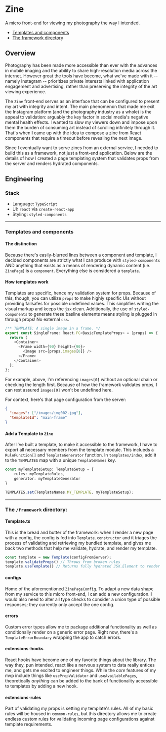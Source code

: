 # Zine
A micro front-end for viewing my photography the way I intended.

- [Templates and components](#templates-and-components)
- [The framework directory](#the-framework-directory)

## Overview

Photography has been made more accessible than ever with the advances in mobile imaging
and the ability to share high-resolution media across the internet. However great the
tools have become, what we've made with it -- namely Instagram -- prioritizes private
interests linked with application engagement and advertising, rather than preserving the integrity of
the art viewing experience. 

The `Zine` front-end serves as an interface that can be configured to present my art
with integrity and intent. The main phenomenon that made me exit the Instagram platform
(and the photography industry as a whole) is the appeal to validation: arguably the key
factor in social media's negative mental health effects. I wanted to slow my
viewers down and impose upon them the burden of consuming art instead of scrolling
infinitely through it. That's when I came up with the idea to compose a zine from React
components that require a timeout before revealing the next image.

Since I eventually want to serve zines from an external service, I needed to build this as a
framework, not just a front-end application. Below are the details of how I created a page templating
system that validates props from the server and renders hydrated components. 

## Engineering

### Stack

- Language: `TypeScript`
- UI: `react` via `create-react-app`
- Styling: `styled-components`

---

### Templates and components

#### The distinction

Because there's easily-blurred lines between a component and template, I decided components are strictly what I can produce with `styled-components` AND anything that exists as a means of rendering dynamic content (i.e. `ZinePage`) is a `component`. Everything else is considered a `template`.

#### How templates work

Templates are specific, hence my validation system for props. Because of this, though, you can utilize `props` to make highly specific UIs without providing failsafes for possible undefined values. This simplifies writing the visual markup and keeps the `jsx` clean. Additionally, the use of `styled-components` to generate these basline elements means styling is plugged in through props! No external `css`. 

```typescript jsx
/** TEMPLATE: A single image in a frame. */
export const SingleFrame: React.FC<BasicTemplateProps> = (props) => {
  return (
    <Container>
      <Frame width={90} height={90}>
        <Image src={props.images[0]} />
      </Frame>
    </Container>
  );
};
```

For example, above, I'm referencing `images[0]` without an optional chain or checking the length first. Because of how the framework validates props, I can rest assured `images[0]` won't be undefined here.

For context, here's that page configuration from the server:

```json
{
  "images": ["/images/img002.jpg"],
  "templateId": "main-frame"
}
```

#### Add a Template to `Zine`

After I've built a template, to make it accessible to the framework, I have to export all necessary members from the template module. This inclueds a `RuleFunction[]` and `TemplateGenerator` function. In `templates/index`, add it to the `TEMPLATES` map with a unique `TemplateNames` key.

```typescript
const myTemplateSetup: TemplateSetup = { 
    rules: myTemplateRules, 
    generator: myTemplateGenerator 
}

TEMPLATES.set(TemplateNames.MY_TEMPLATE, myTemplateSetup);
```

---

### The `/framework` directory:

#### Template.ts

This is the bread and butter of the framework: when I render a new page with a config, the config is fed into `Template.constructor` and it triages the process of validating and retrieving my bundled template, and gives me back two methods that help me validate, hydrate, and render my template.

```typescript
const template = new Template(configFromServer);
template.validateProps() // Throws from broken rules
template.useTemplate() // Returns fully hydrated JSX.Element to render
```

#### configs

Home of the aforementioned `ZinePageConfig`. To adapt a new data shape from my service to this micro front-end, I can add a new configuration. I would also need to alter all type checks to consider a union type of possible responses; they currently only accept the one config.

#### errors

Custom error types allow me to package additional functionality as well as conditionally render on a generic error page. Right now, there's a `TemplateErrorBoundary` wrapping the app to catch errors.

#### extensions-hooks

React hooks have become one of my favorite things about the library. The way they, pun intended, react like a nervous system to data really entices me, and gets me excited to engineer things. While the _core_ features of my mvp include things like `usePropValidator` and `useAvailablePages`, theoretically _anything_ can be added to the bank of functionality accessible to templates by adding a new hook.

#### extensions-rules

Part of validating my props is setting my template's rules. All of my basic rules will be housed in `common-rules`, but this directory allows me to create endless custom rules for validating incoming page configurations against template requirements.
